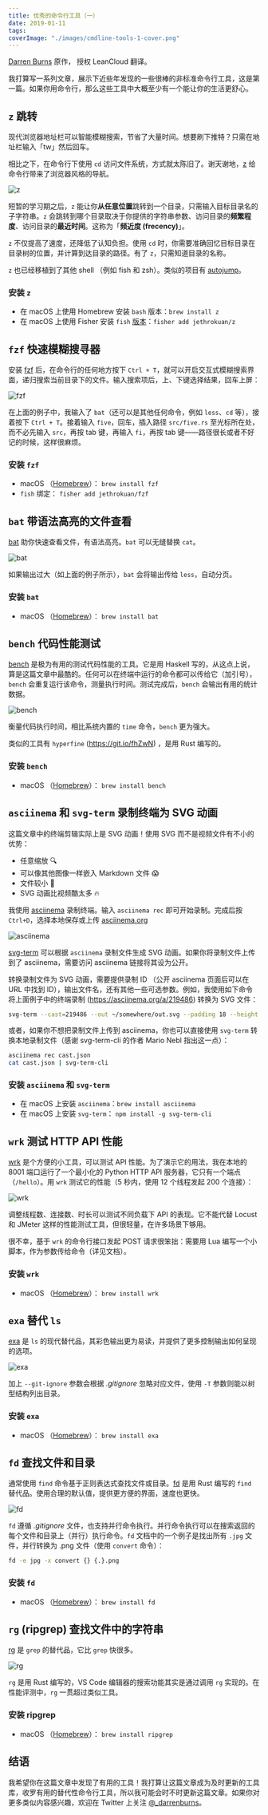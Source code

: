 ```yaml
---
title: 优秀的命令行工具（一）
date: 2019-01-11
tags:
coverImage: "./images/cmdline-tools-1-cover.png"
---
```


[Darren Burns] 原作， 授权 LeanCloud 翻译。

[Darren Burns]: https://darrenburns.net/posts/tools/

我打算写一系列文章，展示下近些年发现的一些很棒的非标准命令行工具，这是第一篇。如果你用命令行，那么这些工具中大概至少有一个能让你的生活更舒心。

## `z` 跳转

现代浏览器地址栏可以智能模糊搜索，节省了大量时间。想要刷下推特？只需在地址栏输入「tw」然后回车。

相比之下，在命令行下使用 `cd` 访问文件系统，方式就太陈旧了。谢天谢地，[z](https://git.io/uyrp2Q) 给命令行带来了浏览器风格的导航。

![z](https://darrenburns.net/jump_around-987b878944e690843afd549b81a76be6.svg)

短暂的学习期之后，`z` 能让你**从任意位置**跳转到一个目录，只需输入目标目录名的子字符串。`z` 会跳转到哪个目录取决于你提供的字符串参数、访问目录的**频繁程度**、访问目录的**最近时间**。这称为「**频近度 (frecency)**」。

`z` 不仅提高了速度，还降低了认知负担。使用 `cd` 时，你需要准确回忆目标目录在目录树的位置，并计算到达目录的路径。有了 `z`，只需知道目录的名称。

`z` 也已经移植到了其他 shell （例如 fish 和 zsh）。类似的项目有 [autojump](https://git.io/fhZ20)。

### 安装 `z`

- 在 macOS 上使用 Homebrew 安装 `bash` 版本：`brew install z`
- 在 macOS 上使用 Fisher 安装 `fish` [版本][z-fish-version]：`fisher add jethrokuan/z`

[Homebrew]: https://brew.sh/
[z-fish-version]: https://github.com/jethrokuan/z
[Fisher]: https://github.com/jorgebucaran/fisher

## `fzf` 快速模糊搜寻器

安装 [fzf](https://git.io/C4FBDw) 后，在命令行的任何地方按下 `Ctrl + T`，就可以开启交互式模糊搜索界面，递归搜索当前目录下的文件。输入搜索项后，上、下键选择结果，回车上屏：

![fzf](https://darrenburns.net/fzf-54dfd83c8f95d32152c9c2da2bba488d.svg)

在上面的例子中，我输入了 `bat`（还可以是其他任何命令，例如 `less`、`cd` 等），接着按下 `Ctrl + T`。接着输入 `five`，回车，插入路径 `src/five.rs` 至光标所在处，而不必先输入 `src`，再按 tab 键，再输入 `fi`，再按 tab 键——路径很长或者不好记的时候，这样很麻烦。

### 安装 `fzf`

- macOS （[Homebrew]）： `brew install fzf`
- `fish` 绑定： `fisher add jethrokuan/fzf`

## `bat` 带语法高亮的文件查看

[bat](https://git.io/vhrn7) 助你快速查看文件，有语法高亮。`bat` 可以无缝替换 `cat`。

![bat](https://darrenburns.net/bat-ff214ee3bcfdc35c6cf67e95f4b3004c.svg)

如果输出过大（如上面的例子所示），`bat` 会将输出传给 `less`，自动分页。

### 安装 `bat`

- macOS （[Homebrew]）： `brew install bat`

## `bench` 代码性能测试

[bench](https://git.io/fhZwU) 是极为有用的测试代码性能的工具。它是用 Haskell 写的，从这点上说，算是这篇文章中最酷的。任何可以在终端中运行的命令都可以传给它（加引号），`bench` 会重复运行该命令，测量执行时间。测试完成后，`bench` 会输出有用的统计数据。

![bench](https://darrenburns.net/bench-bfdf5ac0c5538d3c068390d2e42ac95e.svg)

衡量代码执行时间，相比系统内置的 `time` 命令，`bench` 更为强大。

类似的工具有 `hyperfine` (https://git.io/fhZwN) ，是用 Rust 编写的。

### 安装 `bench`

- macOS （[Homebrew]）： `brew install bench`

## `asciinema` 和 `svg-term` 录制终端为 SVG 动画

这篇文章中的终端剪辑实际上是 SVG 动画！使用 SVG 而不是视频文件有不小的优势：

- 任意缩放 🔍
- 可以像其他图像一样嵌入 Markdown 文件 😱
- 文件较小 🧐
- SVG 动画比视频酷太多 🔥

我使用 [asciinema](https://asciinema.org/) 录制终端。输入 `asciinema rec` 即可开始录制。完成后按 `Ctrl+D`，选择本地保存或上传 [asciinema.org](https://asciinema.org/)

![asciinema](https://darrenburns.net/asciinema_example-e1488b9806f360b88391a244d2354cf2.svg)

[svg-term](https://git.io/fhZrE) 可以根据 `asciinema` 录制文件生成 SVG 动画。如果你将录制文件上传到了 asciinema，需要访问 asciinema 链接将其设为公开。

转换录制文件为 SVG 动画，需要提供录制 ID （公开 asciinema 页面后可以在 URL 中找到 ID），输出文件名，还有其他一些可选参数。例如，我使用如下命令将上面例子中的终端录制 (https://asciinema.org/a/219486) 转换为 SVG 文件：

```sh
svg-term --cast=219486 --out ~/somewhere/out.svg --padding 18 --height 8 --width 80
```

或者，如果你不想把录制文件上传到 asciinema，你也可以直接使用 `svg-term` 转换本地录制文件（感谢 svg-term-cli 的作者 Mario Nebl 指出这一点）：

```sh
asciinema rec cast.json
cat cast.json | svg-term-cli
```

### 安装 `asciinema` 和 `svg-term`

- 在 macOS 上安装 `asciinema`：`brew install asciinema`
- 在 macOS 上安装 `svg-term`： `npm install -g svg-term-cli`

## `wrk` 测试 HTTP API 性能

[wrk](https://git.io/fhW1t) 是个方便的小工具，可以测试 API 性能。为了演示它的用法，我在本地的 8001 端口运行了一个最小化的 Python HTTP API 服务器，它只有一个端点（`/hello`）。用 `wrk` 测试它的性能（5 秒内，使用 12 个线程发起 200 个连接）：

![wrk](https://darrenburns.net/wrk-f2cef144344b219b0ed3398ea1727cb3.svg)

调整线程数、连接数、时长可以测试不同负载下 API 的表现。它不能代替 Locust 和 JMeter 这样的性能测试工具，但很轻量，在许多场景下够用。

很不幸，基于 `wrk` 的命令行接口发起 POST 请求很笨拙：需要用 Lua 编写一个小脚本，作为参数传给命令（详见文档）。

### 安装 `wrk`

- macOS （[Homebrew]）： `brew install wrk`

## `exa` 替代 `ls`

[exa](https://the.exa.website/) 是 `ls` 的现代替代品，其彩色输出更为易读，并提供了更多控制输出如何呈现的选项。

![exa](https://darrenburns.net/exa-c640a48d016bf7391d213c660b4fbe8a.svg)

加上 `--git-ignore` 参数会根据 *.gitignore* 忽略对应文件，使用 `-T` 参数则能以树型结构列出目录。

### 安装 `exa`

- macOS （[Homebrew]）： `brew install exa`

## `fd` 查找文件和目录

通常使用 `find` 命令基于正则表达式查找文件或目录。[fd](https://git.io/fwls2) 是用 Rust 编写的 `find` 替代品。使用合理的默认值，提供更方便的界面，速度也更快。

![fd](https://darrenburns.net/fd-a358bee3a37ed6740896446863857a5f.svg)

`fd` 遵循 *.gitignore* 文件，也支持并行命令执行。并行命令执行可以在搜索返回的每个文件和目录上（并行）执行命令。`fd` 文档中的一个例子是找出所有 `.jpg` 文件，并行转换为 .png 文件（使用 `convert` 命令）：

```sh
fd -e jpg -x convert {} {.}.png
```

### 安装 `fd`

- macOS （[Homebrew]）： `brew install fd`

## `rg` (ripgrep) 查找文件中的字符串

[rg](https://git.io/vPvif) 是 `grep` 的替代品，它比 `grep` 快很多。

![rg](https://darrenburns.net/rg-9e3bbb621ceb9d4a5a84fbc4816fe702.svg)

`rg` 是用 Rust 编写的，VS Code 编辑器的搜索功能其实是通过调用 `rg` 实现的。在性能评测中，`rg` 一贯超过类似工具。

### 安装 ripgrep

- macOS （[Homebrew]）： `brew install ripgrep`

## 结语

我希望你在这篇文章中发现了有用的工具！我打算让这篇文章成为及时更新的工具库，收罗有用的替代性命令行工具，所以我可能会时不时更新这篇文章。如果你对更多类似内容感兴趣，欢迎在 Twitter 上关注 [@_darrenburns]。

[@_darrenburns]: https://twitter.com/_darrenburns

